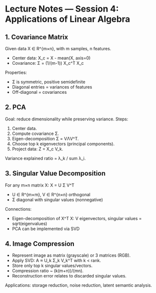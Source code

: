 
# Lecture Notes — Session 4: Applications of Linear Algebra

## 1. Covariance Matrix
Given data X ∈ R^{m×n}, with m samples, n features.
- Center data: X_c = X - mean(X, axis=0)
- Covariance: Σ = (1/(m-1)) X_c^T X_c

Properties:
- Σ is symmetric, positive semidefinite
- Diagonal entries = variances of features
- Off-diagonal = covariances

## 2. PCA
Goal: reduce dimensionality while preserving variance.
Steps:
1. Center data.
2. Compute covariance Σ.
3. Eigen-decomposition Σ = VΛV^T.
4. Choose top k eigenvectors (principal components).
5. Project data: Z = X_c V_k.

Variance explained ratio = λ_k / sum λ_i.

## 3. Singular Value Decomposition
For any m×n matrix X:
X = U Σ V^T
- U ∈ R^{m×m}, V ∈ R^{n×n} orthogonal
- Σ diagonal with singular values (nonnegative)

Connections:
- Eigen-decomposition of X^T X: V eigenvectors, singular values = sqrt(eigenvalues)
- PCA can be implemented via SVD

## 4. Image Compression
- Represent image as matrix (grayscale) or 3 matrices (RGB).
- Apply SVD: A ≈ U_k Σ_k V_k^T with k < rank.
- Store only top k singular values/vectors.
- Compression ratio ~ (k(m+n))/(mn).
- Reconstruction error relates to discarded singular values.

Applications: storage reduction, noise reduction, latent semantic analysis.